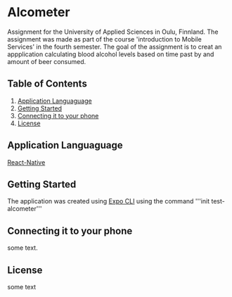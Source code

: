 # Alcometer
Assignment for the University of Applied Sciences in Oulu, Finnland. The assignment was made as part of the course 'introduction to Mobile Services' in the fourth semester. The goal of the assignment is to creat an appplication calculating blood alcohol levels based on time past by and amount of beer consumed.
## Table of Contents

1. [Application Languaguage](#application-language)
2. [Getting Started](#getting-started)
3. [Connecting it to your phone](#connecting-it-to-your-phone)
4. [License](#license)
## Application Languaguage
[React-Native](https://reactnative.dev )
## Getting Started
The application was created using [Expo CLI](https://docs.expo.dev/workflow/expo-cli/) using the command '''init test-alcometer'''
## Connecting it to your phone
some text.
## License
some text
